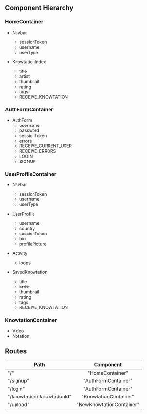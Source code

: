 ## Component Hierarchy

### HomeContainer
  * Navbar
    * sessionToken
    * username
    * userType

  * KnowtationIndex
    * title
    * artist
    * thumbnail
    * rating
    * tags
    * RECEIVE_KNOWTATION

### AuthFormContainer
  * AuthForm
    * username
    * password
    * sessionToken
    * errors
    * RECEIVE_CURRENT_USER
    * RECEIVE_ERRORS
    * LOGIN
    * SIGNUP

### UserProfileContainer
  * Navbar
    * sessionToken
    * username
    * userType

  * UserProfile
    * username
    * country
    * sessionToken
    * bio
    * profilePicture

  * Activity
    * loops

  * SavedKnowtation
    * title
    * artist
    * thumbnail
    * rating
    * tags
    * RECEIVE_KNOWTATION

### KnowtationContainer
  * Video
  * Notation

## Routes
| **Path**                    | **Component**             |
| ----------------------------| :------------------------:|
| "/"                         | "HomeContainer"           |
| "/signup"                   | "AuthFormContainer"       |
| "/login"                    | "AuthFormContainer"       |
| "/knowtation/:knowtationId" | "KnowtationContainer"     |
| "/upload"                   | "NewKnowtationContainer"  |
